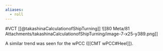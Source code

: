 ```yaml
---
aliases:
  - roll
---
```

#VCT 
[[@takashinaCalculationofShipTurning]]
![[80 Meta/81 Attachments/takashinaCalculationofShipTurning/image-7-x25-y389.png]] 
 
A similar trend was seen for the wPCC ([[CMT wPCC#Heel]]).
